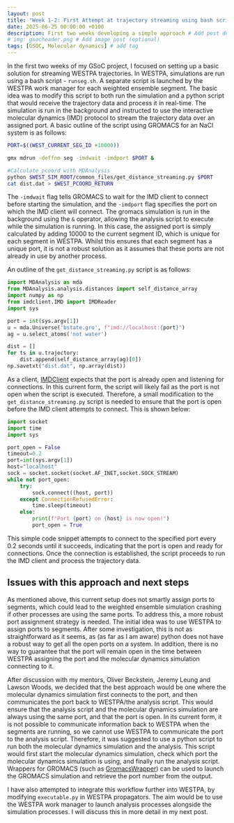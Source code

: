 ```yaml
---
layout: post
title: "Week 1-2: First Attempt at trajectory streaming using bash scripting"
date: 2025-06-25 00:00:00 +0100
description: First two weeks developing a simple approach # Add post description (optional)
# img: gsocheader.png # Add image post (optional)
tags: [GSOC, Molecular dynamics] # add tag
---
```


In the first two weeks of my GSoC project,  I focused on setting up a basic solution for streaming WESTPA trajectories. In WESTPA, simulations are run using a bash script - `runseg.sh`. A separate script is launched by the WESTPA work manager for each weighted ensemble segment. The basic idea was to modify this script to both run the simulation and a python script that would receive the trajectory data and process it in real-time. The simulation is run in the background and instructed to use the interactive molecular dynamics (IMD) protocol to stream the trajectory data over an assigned port. A basic outline of the script using GROMACS for an NaCl system is as follows:

```bash
PORT=$((WEST_CURRENT_SEG_ID +10000))

gmx mdrun -deffnm seg -imdwait -imdport $PORT &

#Calculate pcoord with MDAnalysis
python $WEST_SIM_ROOT/common_files/get_distance_streaming.py $PORT
cat dist.dat > $WEST_PCOORD_RETURN
```
The `-imdwait` flag tells GROMACS to wait for the IMD client to connect before starting the simulation, and the `-imdport` flag specifies the port on which the IMD client will connect. The gromacs simulation is run in the background using the `&` operator, allowing the analysis script to execute while the simulation is running. In this case, the assigned port is simply calculated by adding 10000 to the current segment ID, which is unique for each segment in WESTPA. Whilst this ensures that each segment has a unique port, it is not a robust solution as it assumes that these ports are not already in use by another process.

An outline of the `get_distance_streaming.py` script is as follows:

```python
import MDAnalysis as mda
from MDAnalysis.analysis.distances import self_distance_array
import numpy as np
from imdclient.IMD import IMDReader
import sys

port = int(sys.argv[1])
u = mda.Universe('bstate.gro', f"imd://localhost:{port}")
ag = u.select_atoms('not water')

dist = []
for ts in u.trajectory:
    dist.append(self_distance_array(ag)[0])
np.savetxt("dist.dat", np.array(dist))
```
As a client, [IMDClient](https://github.com/Becksteinlab/imdclient) expects that the port is already open and listening for connections. In this current form, the script will likely fail as the port is not open when the script is executed. Therefore, a small modification to the `get_distance_streaming.py` script is needed to ensure that the port is open before the IMD client attempts to connect. This is shown below:

```python
import socket
import time
import sys

port_open = False
timeout=0.2
port=int(sys.argv[1])
host="localhost"
sock = socket.socket(socket.AF_INET,socket.SOCK_STREAM)
while not port_open:
    try:
        sock.connect((host, port))
    except ConnectionRefusedError:
        time.sleep(timeout)
    else:
        print(f"Port {port} on {host} is now open!")
        port_open = True
```
This simple code snippet attempts to connect to the specified port every 0.2 seconds until it succeeds, indicating that the port is open and ready for connections. Once the connection is established, the script proceeds to run the IMD client and process the trajectory data.

## Issues with this approach and next steps
As mentioned above, this current setup does not smartly assign ports to segments, which could lead to the weighted ensemble simulation crashing if other processes are using the same ports. To address this, a more robust port assignment strategy is needed. The initial idea was to use WESTPA to assign ports to segments. After some investigation, this is not as straightforward as it seems, as (as far as I am aware) python does not have a robust way to get all the open ports on a system. In addition, there is no way to guarantee that the port will remain open in the time between WESTPA assigning the port and the molecular dynamics simulation connecting to it. 

After discussion with my mentors, Oliver Beckstein, Jeremy Leung and Lawson Woods, we decided that the best approach would be one where the molecular dynamics simulation first connects to the port, and then communicates the port back to WESTPA/the analysis script. This would ensure that the analysis script and the molecular dynamics simulation are always using the same port, and that the port is open. In its current form, it is not possible to communicate information back to WESTPA when the segments are running, so we cannot use WESTPA to communicate the port to the analysis script. Therefore, it was suggested to use a python script to run both the molecular dynamics simulation and the analysis. This script would first start the molecular dynamics simulation, check which port the molecular dynamics simulation is using, and finally run the analysis script. Wrappers for GROMACS (such as [GromacsWrapper](https://gromacswrapper.readthedocs.io/en/latest/)) can be used to launch the GROMACS simulation and retrieve the port number from the output.

I have also attempted to integrate this workflow further into WESTPA, by modifying `executable.py` in WESTPA propagators. The aim would be to use the WESTPA work manager to launch analysis processes alongside the simulation processes. I will discuss this in more detail in my next post.